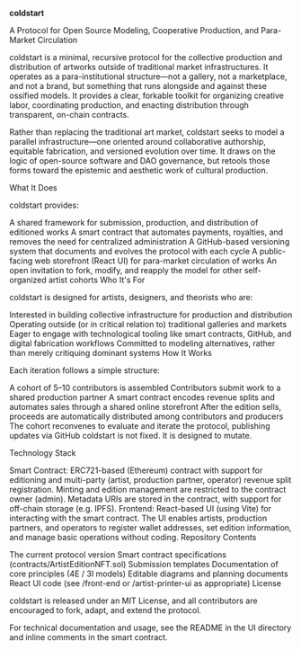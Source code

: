 **coldstart**

A Protocol for Open Source Modeling, Cooperative Production, and Para-Market Circulation

coldstart is a minimal, recursive protocol for the collective production and distribution of artworks outside of traditional market infrastructures. It operates as a para-institutional structure—not a gallery, not a marketplace, and not a brand, but something that runs alongside and against these ossified models. It provides a clear, forkable toolkit for organizing creative labor, coordinating production, and enacting distribution through transparent, on-chain contracts.

Rather than replacing the traditional art market, coldstart seeks to model a parallel infrastructure—one oriented around collaborative authorship, equitable fabrication, and versioned evolution over time. It draws on the logic of open-source software and DAO governance, but retools those forms toward the epistemic and aesthetic work of cultural production.

What It Does

coldstart provides:

A shared framework for submission, production, and distribution of editioned works
A smart contract that automates payments, royalties, and removes the need for centralized administration
A GitHub-based versioning system that documents and evolves the protocol with each cycle
A public-facing web storefront (React UI) for para-market circulation of works
An open invitation to fork, modify, and reapply the model for other self-organized artist cohorts
Who It's For

coldstart is designed for artists, designers, and theorists who are:

Interested in building collective infrastructure for production and distribution
Operating outside (or in critical relation to) traditional galleries and markets
Eager to engage with technological tooling like smart contracts, GitHub, and digital fabrication workflows
Committed to modeling alternatives, rather than merely critiquing dominant systems
How It Works

Each iteration follows a simple structure:

A cohort of 5–10 contributors is assembled
Contributors submit work to a shared production partner
A smart contract encodes revenue splits and automates sales through a shared online storefront
After the edition sells, proceeds are automatically distributed among contributors and producers
The cohort reconvenes to evaluate and iterate the protocol, publishing updates via GitHub
coldstart is not fixed. It is designed to mutate.

Technology Stack

Smart Contract:
ERC721-based (Ethereum) contract with support for editioning and multi-party (artist, production partner, operator) revenue split registration.
Minting and edition management are restricted to the contract owner (admin). Metadata URIs are stored in the contract, with support for off-chain storage (e.g. IPFS).
Frontend:
React-based UI (using Vite) for interacting with the smart contract.
The UI enables artists, production partners, and operators to register wallet addresses, set edition information, and manage basic operations without coding.
Repository Contents

The current protocol version
Smart contract specifications (contracts/ArtistEditionNFT.sol)
Submission templates
Documentation of core principles (4E / 3I models)
Editable diagrams and planning documents
React UI code (see /front-end or /artist-printer-ui as appropriate)
License

coldstart is released under an MIT License, and all contributors are encouraged to fork, adapt, and extend the protocol.

For technical documentation and usage, see the README in the UI directory and inline comments in the smart contract.
